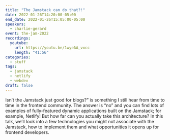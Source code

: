 ```yaml
---
title: "The Jamstack can do that?!"
date: 2022-01-26T14:20:00-05:00
end_date: 2022-01-26T15:05:00-05:00
speakers:
  - charlie-gerard
event: the-jam-2022
recordings:
  youtube:
    url: https://youtu.be/1wyeAA_vxcc
    length: "41:56"
categories:
  - stuff
tags:
  - jamstack
  - netlify
  - webdev
draft: false
---
```


Isn’t the Jamstack just good for blogs?” is something I still hear from time to time in the frontend community. The answer is “no” and you can find lots of examples of fully-featured dynamic applications built on the Jamstack; for example, Netlify! But how far can you actually take this architecture? In this talk, we’ll look into a few technologies you might not associate with the Jamstack, how to implement them and what opportunities it opens up for frontend developers.
